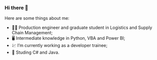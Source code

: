 ### Hi there 👋

Here are some things about me:

- :man_student: Production engineer and graduate student in Logistics and Supply Chain Management;
- :desktop_computer: Intermediate knowledge in Python, VBA and Power BI;
- :chart: I’m currently working as a developer trainee;
- 🌱 Studing C# and Java.


